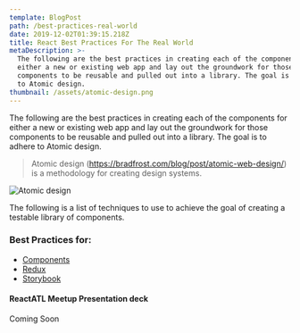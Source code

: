 ```yaml
---
template: BlogPost
path: /best-practices-real-world
date: 2019-12-02T01:39:15.218Z
title: React Best Practices For The Real World
metaDescription: >-
  The following are the best practices in creating each of the components for
  either a new or existing web app and lay out the groundwork for those
  components to be reusable and pulled out into a library. The goal is to adhere
  to Atomic design.
thumbnail: /assets/atomic-design.png
---
```

The following are the best practices in creating each of the components for either a new or existing web app and lay out the groundwork for those components to be reusable and pulled out into a library. The goal is to adhere to Atomic design.

> Atomic design (<https://bradfrost.com/blog/post/atomic-web-design/>) is a methodology for creating design systems.

![Atomic design](/assets/atomic-design.png "Atomic design")

The following is a list of techniques to use to achieve the goal of creating a testable library of components.

### Best Practices for:

* [Components](/best-practices-component/)
* [Redux](/best-practices-redux/)
* [Storybook](/best-practices-storybook/)

#### ReactATL Meetup Presentation deck

Coming Soon
